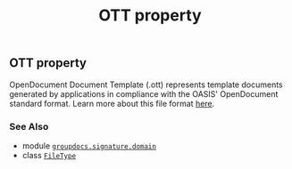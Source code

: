 ﻿---
title: OTT property
second_title: GroupDocs.Signature for Python via .NET API References
description: 
type: docs
url: /python-net/groupdocs.signature.domain/filetype/ott/
is_root: false
weight: 330
---

## OTT property


OpenDocument Document Template (.ott) represents template documents generated by applications in compliance with the OASIS' OpenDocument standard format. 
Learn more about this file format [here](https://wiki.fileformat.com/word-processing/ott).

### See Also
* module [`groupdocs.signature.domain`](../../)
* class [`FileType`](/signature/python-net/groupdocs.signature.domain/filetype)
